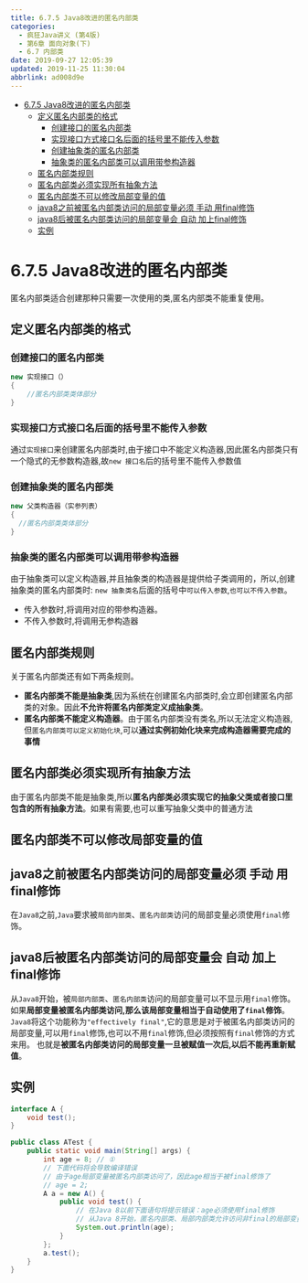 ```yaml
---
title: 6.7.5 Java8改进的匿名内部类
categories: 
  - 疯狂Java讲义 (第4版)
  - 第6章 面向对象(下)
  - 6.7 内部类
date: 2019-09-27 12:05:39
updated: 2019-11-25 11:30:04
abbrlink: ad008d9e
---
```

<div id='my_toc'>

- [6.7.5 Java8改进的匿名内部类](/JavaReadingNotes/ad008d9e/#6-7-5-Java8改进的匿名内部类)
    - [定义匿名内部类的格式](/JavaReadingNotes/ad008d9e/#定义匿名内部类的格式)
        - [创建接口的匿名内部类](/JavaReadingNotes/ad008d9e/#创建接口的匿名内部类)
        - [实现接口方式接口名后面的括号里不能传入参数](/JavaReadingNotes/ad008d9e/#实现接口方式接口名后面的括号里不能传入参数)
        - [创建抽象类的匿名内部类](/JavaReadingNotes/ad008d9e/#创建抽象类的匿名内部类)
        - [抽象类的匿名内部类可以调用带参构造器](/JavaReadingNotes/ad008d9e/#抽象类的匿名内部类可以调用带参构造器)
    - [匿名内部类规则](/JavaReadingNotes/ad008d9e/#匿名内部类规则)
    - [匿名内部类必须实现所有抽象方法](/JavaReadingNotes/ad008d9e/#匿名内部类必须实现所有抽象方法)
    - [匿名内部类不可以修改局部变量的值](/JavaReadingNotes/ad008d9e/#匿名内部类不可以修改局部变量的值)
    - [java8之前被匿名内部类访问的局部变量必须 手动 用final修饰](/JavaReadingNotes/ad008d9e/#java8之前被匿名内部类访问的局部变量必须-手动-用final修饰)
    - [java8后被匿名内部类访问的局部变量会 自动 加上final修饰](/JavaReadingNotes/ad008d9e/#java8后被匿名内部类访问的局部变量会-自动-加上final修饰)
    - [实例](/JavaReadingNotes/ad008d9e/#实例)

</div>
<!--more-->
<script>if (navigator.platform.toLowerCase() == 'win32'){document.getElementById('my_toc').style.display = 'none';}</script>

<!--end-->
<!--SSTStart-->
# 6.7.5 Java8改进的匿名内部类 #
匿名内部类适合创建那种只需要一次使用的类,匿名内部类不能重复使用。
## 定义匿名内部类的格式 ##
### 创建接口的匿名内部类 ###
```java
new 实现接口（）
{
    //匿名内部类类体部分
}
```
### 实现接口方式接口名后面的括号里不能传入参数 ###
通过`实现接口`来创建匿名内部类时,由于接口中不能定义构造器,因此匿名内部类只有一个隐式的无参数构造器,故`new 接口名`后的括号里不能传入参数值
### 创建抽象类的匿名内部类 ###
```java
new 父类构造器（实参列表）
{
  //匿名内部类类体部分
}
```
### 抽象类的匿名内部类可以调用带参构造器 ###
由于抽象类可以定义构造器,并且抽象类的构造器是提供给子类调用的，所以,创建抽象类的匿名内部类时:
`new 抽象类名`后面的括号中`可以传入参数`,`也可以不传入参数`。
- 传入参数时,将调用对应的带参构造器。
- 不传入参数时,将调用无参构造器

## 匿名内部类规则 ##
关于匿名内部类还有如下两条规则。
- **匿名内部类不能是抽象类**,因为系统在创建匿名内部类时,会立即创建匿名内部类的对象。因此**不允许将匿名内部类定义成抽象类**。
- **匿名内部类不能定义构造器**。由于匿名内部类没有类名,所以无法定义构造器,但`匿名内部类可以定义初始化块`,可以**通过实例初始化块来完成构造器需要完成的事情**

## 匿名内部类必须实现所有抽象方法 ##
由于匿名内部类不能是抽象类,所以**匿名内部类必须实现它的抽象父类或者接口里包含的所有抽象方法**。如果有需要,也可以重写抽象父类中的普通方法

## 匿名内部类不可以修改局部变量的值 ##
## java8之前被匿名内部类访问的局部变量必须 手动 用final修饰 ##
在`Java8`之前,`Java`要求被`局部内部类`、`匿名内部类`访问的局部变量必须使用`final`修饰。

## java8后被匿名内部类访问的局部变量会 自动 加上final修饰 ##
从`Java8`开始，被`局部内部类`、`匿名内部类`访问的局部变量可以不显示用`final`修饰。如果**局部变量被匿名内部类访问,那么该局部变量相当于自动使用了`final`修饰**。
`Java8`将这个功能称为`"effectively final"`,它的意思是对于被匿名内部类访问的局部变量,可以用`final`修饰,也可以不用`final`修饰,但必须按照有`final`修饰的方式来用。
也就是**被匿名内部类访问的局部变量一旦被赋值一次后,以后不能再重新赋值**。
<!--SSTStop-->
## 实例 ##
```java
interface A {
    void test();
}

public class ATest {
    public static void main(String[] args) {
        int age = 8; // ①
        // 下面代码将会导致编译错误
        // 由于age局部变量被匿名内部类访问了，因此age相当于被final修饰了
        // age = 2;
        A a = new A() {
            public void test() {
                // 在Java 8以前下面语句将提示错误：age必须使用final修饰
                // 从Java 8开始，匿名内部类、局部内部类允许访问非final的局部变量
                System.out.println(age);
            }
        };
        a.test();
    }
}
```

